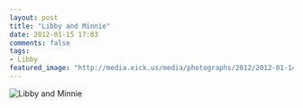 ```yaml
---
layout: post
title: "Libby and Minnie"
date: 2012-01-15 17:03
comments: false
tags: 
- Libby
featured_image: "http://media.eick.us/media/photographs/2012/2012-01-14/2012-01-15-at-08.24.19.jpg"
---
```

![Libby and Minnie](http://media.eick.us/media/photographs/2012/2012-01-14/2012-01-15-at-08.24.19.jpg)


